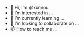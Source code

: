 - 👋 Hi, I’m @xxnnou
- 👀 I’m interested in ...
- 🌱 I’m currently learning ...
- 💞️ I’m looking to collaborate on ...
- 📫 How to reach me ...

<!---
xxnnou/xxnnou is a ✨ special ✨ repository because its `README.md` (this file) appears on your GitHub profile.
You can click the Preview link to take a look at your changes.
--->
